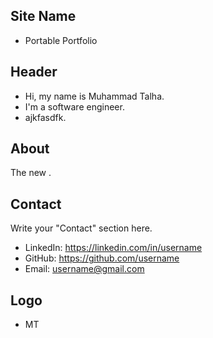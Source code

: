 ## Site Name
- Portable Portfolio

## Header
- Hi, my name is Muhammad Talha. 
- I'm a software engineer.
- ajkfasdfk.

## About
The new .

## Contact
Write your "Contact" section here.
- LinkedIn: https://linkedin.com/in/username
- GitHub: https://github.com/username
- Email: username@gmail.com

## Logo
- MT
